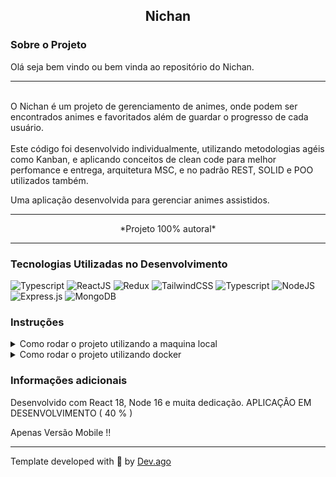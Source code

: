 <h2 align=center> Nichan </h2>

### Sobre o Projeto
<p>Olá seja bem vindo ou bem vinda ao repositório do Nichan.<p>  

---

<br/>
O Nichan é um projeto de gerenciamento de animes, onde podem ser encontrados animes e favoritados além de guardar o progresso de cada usuário.
<br/>
<br/>
Este código foi desenvolvido individualmente, utilizando metodologias agéis como Kanban,
e aplicando conceitos de clean code para melhor perfomance e entrega, arquitetura MSC, e no padrão REST, SOLID e POO utilizados também.

Uma aplicação desenvolvida para gerenciar animes assistidos.

---

<p align=center>*Projeto 100% autoral*</p>

---

### Tecnologias Utilizadas no Desenvolvimento
![Typescript](https://img.shields.io/badge/TypeScript-007ACC?style=for-the-badge&logo=typescript&logoColor=white) 
![ReactJS](https://img.shields.io/badge/React-20232A?style=for-the-badge&logo=react&logoColor=61DAFB) 
![Redux](https://img.shields.io/badge/Redux-593D88?style=for-the-badge&logo=redux&logoColor=white) 
![TailwindCSS](https://img.shields.io/badge/Tailwind_CSS-38B2AC?style=for-the-badge&logo=tailwind-css&logoColor=white) 
![Typescript](https://img.shields.io/badge/TypeScript-007ACC?style=for-the-badge&logo=typescript&logoColor=white) 
![NodeJS](https://img.shields.io/badge/node.js-6DA55F?style=for-the-badge&logo=node.js&logoColor=white) 
![Express.js](https://img.shields.io/badge/express.js-%23404d59.svg?style=for-the-badge&logo=express&logoColor=%2361DAFB) 
![MongoDB](https://img.shields.io/badge/MongoDB-%234ea94b.svg?style=for-the-badge&logo=mongodb&logoColor=white) 

### Instruções
<details>
<summary> Como rodar o projeto utilizando a maquina local </summary>
<br/>

>Primeiro faça o clone deste repositório em sua maquina.
```
git clone git@github.com:Adson-Gomes-Oliveira/Nichan.git
```
>Após o clone ser concluído com sucesso, entre no diretório app/frontend e utilize o comando `npm install`.

>Em seguida, em outra janela do terminal, navegue até app/backend e utilize o comando `npm run dev`

>Volte para app/frontend e utilize `npm start` para iniciar o servidor do projeto localmente.

</details>  

<details>
<summary> Como rodar o projeto utilizando docker </summary>
<br/>

>Primeiro faça o clone deste repositório em sua maquina.
```
git clone git@github.com:Adson-Gomes-Oliveira/Nichan.git
```
>Após o clone ser concluído com sucesso, entre no diretório raiz e utilize o comando `docker-compose up -d --build`.

>Pronto, a aplicação está no ar.

</details> 


### Informações adicionais
Desenvolvido com React 18, Node 16 e muita dedicação.
APLICAÇÂO EM DESENVOLVIMENTO ( 40 % )  

Apenas Versão Mobile !!

---

Template developed with :white_heart: by [Dev.ago](https://www.linkedin.com/in/adson-gomes-oliveira/)
